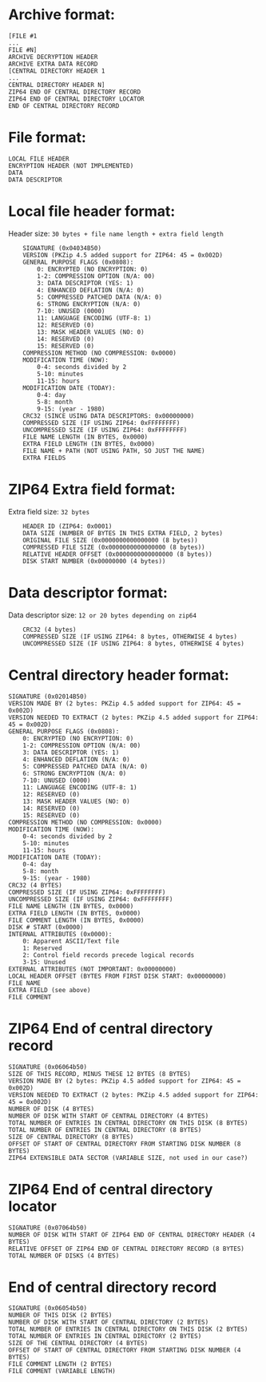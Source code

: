 # Archive format:
    [FILE #1
    ...
    FILE #N]
    ARCHIVE DECRYPTION HEADER
    ARCHIVE EXTRA DATA RECORD
    [CENTRAL DIRECTORY HEADER 1
    ...
    CENTRAL DIRECTORY HEADER N]
    ZIP64 END OF CENTRAL DIRECTORY RECORD
    ZIP64 END OF CENTRAL DIRECTORY LOCATOR
    END OF CENTRAL DIRECTORY RECORD

# File format:
    LOCAL FILE HEADER
    ENCRYPTION HEADER (NOT IMPLEMENTED)
    DATA
    DATA DESCRIPTOR

# Local file header format:
Header size: `30 bytes + file name length + extra field length`
```
    SIGNATURE (0x04034B50)
    VERSION (PKZip 4.5 added support for ZIP64: 45 = 0x002D)
    GENERAL PURPOSE FLAGS (0x0808):
        0: ENCRYPTED (NO ENCRYPTION: 0)
        1-2: COMPRESSION OPTION (N/A: 00)
        3: DATA DESCRIPTOR (YES: 1)
        4: ENHANCED DEFLATION (N/A: 0)
        5: COMPRESSED PATCHED DATA (N/A: 0)
        6: STRONG ENCRYPTION (N/A: 0)
        7-10: UNUSED (0000)
        11: LANGUAGE ENCODING (UTF-8: 1)
        12: RESERVED (0)
        13: MASK HEADER VALUES (NO: 0)
        14: RESERVED (0)
        15: RESERVED (0)
    COMPRESSION METHOD (NO COMPRESSION: 0x0000)
    MODIFICATION TIME (NOW):
        0-4: seconds divided by 2
        5-10: minutes
        11-15: hours
    MODIFICATION DATE (TODAY):
        0-4: day
        5-8: month
        9-15: (year - 1980)
    CRC32 (SINCE USING DATA DESCRIPTORS: 0x00000000)
    COMPRESSED SIZE (IF USING ZIP64: 0xFFFFFFFF)
    UNCOMPRESSED SIZE (IF USING ZIP64: 0xFFFFFFFF)
    FILE NAME LENGTH (IN BYTES, 0x0000)
    EXTRA FIELD LENGTH (IN BYTES, 0x0000)
    FILE NAME + PATH (NOT USING PATH, SO JUST THE NAME)
    EXTRA FIELDS
```

# ZIP64 Extra field format:
Extra field size: `32 bytes`
```
    HEADER ID (ZIP64: 0x0001)
    DATA SIZE (NUMBER OF BYTES IN THIS EXTRA FIELD, 2 bytes)
    ORIGINAL FILE SIZE (0x0000000000000000 (8 bytes))
    COMPRESSED FILE SIZE (0x0000000000000000 (8 bytes))
    RELATIVE HEADER OFFSET (0x0000000000000000 (8 bytes))
    DISK START NUMBER (0x00000000 (4 bytes))
```

# Data descriptor format:
Data descriptor size: `12 or 20 bytes depending on zip64`
```
    CRC32 (4 bytes)
    COMPRESSED SIZE (IF USING ZIP64: 8 bytes, OTHERWISE 4 bytes)
    UNCOMPRESSED SIZE (IF USING ZIP64: 8 bytes, OTHERWISE 4 bytes)
```

# Central directory header format:
    SIGNATURE (0x02014B50)
    VERSION MADE BY (2 bytes: PKZip 4.5 added support for ZIP64: 45 = 0x002D)
    VERSION NEEDED TO EXTRACT (2 bytes: PKZip 4.5 added support for ZIP64: 45 = 0x002D)
    GENERAL PURPOSE FLAGS (0x0808):
        0: ENCRYPTED (NO ENCRYPTION: 0)
        1-2: COMPRESSION OPTION (N/A: 00)
        3: DATA DESCRIPTOR (YES: 1)
        4: ENHANCED DEFLATION (N/A: 0)
        5: COMPRESSED PATCHED DATA (N/A: 0)
        6: STRONG ENCRYPTION (N/A: 0)
        7-10: UNUSED (0000)
        11: LANGUAGE ENCODING (UTF-8: 1)
        12: RESERVED (0)
        13: MASK HEADER VALUES (NO: 0)
        14: RESERVED (0)
        15: RESERVED (0)
    COMPRESSION METHOD (NO COMPRESSION: 0x0000)
    MODIFICATION TIME (NOW):
        0-4: seconds divided by 2
        5-10: minutes
        11-15: hours
    MODIFICATION DATE (TODAY):
        0-4: day
        5-8: month
        9-15: (year - 1980)
    CRC32 (4 BYTES)
    COMPRESSED SIZE (IF USING ZIP64: 0xFFFFFFFF)
    UNCOMPRESSED SIZE (IF USING ZIP64: 0xFFFFFFFF)
    FILE NAME LENGTH (IN BYTES, 0x0000)
    EXTRA FIELD LENGTH (IN BYTES, 0x0000)
    FILE COMMENT LENGTH (IN BYTES, 0x0000)
    DISK # START (0x0000)
    INTERNAL ATTRIBUTES (0x0000):
        0: Apparent ASCII/Text file
        1: Reserved
        2: Control field records precede logical records
        3-15: Unused
    EXTERNAL ATTRIBUTES (NOT IMPORTANT: 0x00000000)
    LOCAL HEADER OFFSET (BYTES FROM FIRST DISK START: 0x00000000)
    FILE NAME
    EXTRA FIELD (see above)
    FILE COMMENT

# ZIP64 End of central directory record
    SIGNATURE (0x06064b50)
    SIZE OF THIS RECORD, MINUS THESE 12 BYTES (8 BYTES)
    VERSION MADE BY (2 bytes: PKZip 4.5 added support for ZIP64: 45 = 0x002D)
    VERSION NEEDED TO EXTRACT (2 bytes: PKZip 4.5 added support for ZIP64: 45 = 0x002D)
    NUMBER OF DISK (4 BYTES)
    NUMBER OF DISK WITH START OF CENTRAL DIRECTORY (4 BYTES)
    TOTAL NUMBER OF ENTRIES IN CENTRAL DIRECTORY ON THIS DISK (8 BYTES)
    TOTAL NUMBER OF ENTRIES IN CENTRAL DIRECTORY (8 BYTES)
    SIZE OF CENTRAL DIRECTORY (8 BYTES)
    OFFSET OF START OF CENTRAL DIRECTORY FROM STARTING DISK NUMBER (8 BYTES)
    ZIP64 EXTENSIBLE DATA SECTOR (VARIABLE SIZE, not used in our case?)

# ZIP64 End of central directory locator
    SIGNATURE (0x07064b50)
    NUMBER OF DISK WITH START OF ZIP64 END OF CENTRAL DIRECTORY HEADER (4 BYTES)
    RELATIVE OFFSET OF ZIP64 END OF CENTRAL DIRECTORY RECORD (8 BYTES)
    TOTAL NUMBER OF DISKS (4 BYTES)

# End of central directory record
    SIGNATURE (0x06054b50)
    NUMBER OF THIS DISK (2 BYTES)
    NUMBER OF DISK WITH START OF CENTRAL DIRECTORY (2 BYTES)
    TOTAL NUMBER OF ENTRIES IN CENTRAL DIRECTORY ON THIS DISK (2 BYTES)
    TOTAL NUMBER OF ENTRIES IN CENTRAL DIRECTORY (2 BYTES)
    SIZE OF THE CENTRAL DIRECTORY (4 BYTES)
    OFFSET OF START OF CENTRAL DIRECTORY FROM STARTING DISK NUMBER (4 BYTES)
    FILE COMMENT LENGTH (2 BYTES)
    FILE COMMENT (VARIABLE LENGTH)